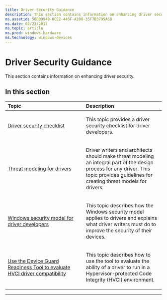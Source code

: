 ```yaml
---
title: Driver Security Guidance
description: This section contains information on enhancing driver security.
ms.assetid: 50D09948-8CE2-446F-A208-35F7B3795A6B
ms.date: 02/23/2017
ms.topic: article
ms.prod: windows-hardware
ms.technology: windows-devices
---
```


# Driver Security Guidance


This section contains information on enhancing driver security.

## <span id="in_this_section"></span>In this section


<table>
<colgroup>
<col width="50%" />
<col width="50%" />
</colgroup>
<thead>
<tr class="header">
<th align="left">Topic</th>
<th align="left">Description</th>
</tr>
</thead>
<tbody>
<tr class="even">
<td align="left"><p><a href="driver-security-checklist.md" data-raw-source="[Driver security checklist](driver-security-checklist.md)">Driver security checklist</a></p></td>
<td align="left"><p>This topic provides a driver security checklist for driver developers.</p></td>
</tr>
<tr class="odd">
<td align="left"><p><a href="threat-modeling-for-drivers.md" data-raw-source="[Threat modeling for drivers](threat-modeling-for-drivers.md)">Threat modeling for drivers</a></p></td>
<td align="left"><p>Driver writers and architects should make threat modeling an integral part of the design process for any driver. This topic provides guidelines for creating threat models for drivers.</p></td>
</tr>
<tr class="even">
<td align="left"><p><a href="windows-security-model.md" data-raw-source="[Windows security model for driver developers](windows-security-model.md)">Windows security model for driver developers</a></p></td>
<td align="left"><p>This topic describes how the Windows security model applies to drivers and explains what driver writers must do to improve the security of their devices.</p></td>
</tr>
<tr class="odd">
<td align="left"><p><a href="use-device-guard-readiness-tool.md" data-raw-source="[Use the Device Guard Readiness Tool to evaluate HVCI driver compatibility](use-device-guard-readiness-tool.md)">Use the Device Guard Readiness Tool to evaluate HVCI driver compatibility</a></p></td>
<td align="left"><p>This topic describes how to use the tool to evaluate the ability of a driver to run in a Hypervisor-protected Code Integrity (HVCI) environment. </p></td>
</tr>
</tr>
</tbody>
</table>


 
---
 





